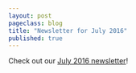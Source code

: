 ```yaml
---
layout: post
pageclass: blog
title: "Newsletter for July 2016"
published: true
---
```

Check out our [July 2016 newsletter](/pdf/Newsletter_July_2016.pdf)!


